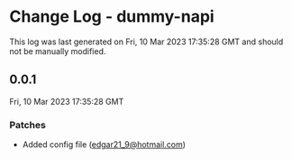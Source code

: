# Change Log - dummy-napi

This log was last generated on Fri, 10 Mar 2023 17:35:28 GMT and should not be manually modified.

<!-- Start content -->

## 0.0.1

Fri, 10 Mar 2023 17:35:28 GMT

### Patches

- Added config file (edgar21_9@hotmail.com)
